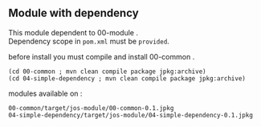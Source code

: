 ## Module with dependency

This module dependent to 00-module .   
Dependency scope in `pom.xml` must be `provided`.

before install you must compile and install 00-common .

```shell
(cd 00-common ; mvn clean compile package jpkg:archive)
(cd 04-simple-dependency ; mvn clean compile package jpkg:archive)
```

modules available on :

```shell
00-common/target/jos-module/00-common-0.1.jpkg
04-simple-dependency/target/jos-module/04-simple-dependency-0.1.jpkg
```
